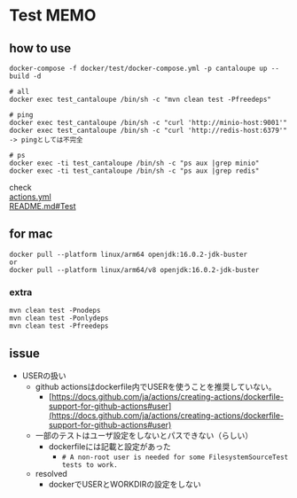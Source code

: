 # Test MEMO

## how to use
```text
docker-compose -f docker/test/docker-compose.yml -p cantaloupe up --build -d

# all
docker exec test_cantaloupe /bin/sh -c "mvn clean test -Pfreedeps"

# ping
docker exec test_cantaloupe /bin/sh -c "curl 'http://minio-host:9001'"
docker exec test_cantaloupe /bin/sh -c "curl 'http://redis-host:6379'" -> pingとしては不完全

# ps
docker exec -ti test_cantaloupe /bin/sh -c "ps aux |grep minio"
docker exec -ti test_cantaloupe /bin/sh -c "ps aux |grep redis"
```
check  
[actions.yml](..%2F..%2F.github%2Fworkflows%2Factions.yml)  
[README.md#Test](../../README.md)

## for mac
```text
docker pull --platform linux/arm64 openjdk:16.0.2-jdk-buster
or
docker pull --platform linux/arm64/v8 openjdk:16.0.2-jdk-buster
```

### extra
```text
mvn clean test -Pnodeps
mvn clean test -Ponlydeps
mvn clean test -Pfreedeps
```

## issue
- USERの扱い
  - github actionsはdockerfile内でUSERを使うことを推奨していない。
    - [https://docs.github.com/ja/actions/creating-actions/dockerfile-support-for-github-actions#user](https://docs.github.com/ja/actions/creating-actions/dockerfile-support-for-github-actions#user)
  - 一部のテストはユーザ設定をしないとパスできない（らしい）
    - dockerfileには記載と設定があった
      - `# A non-root user is needed for some FilesystemSourceTest tests to work.`
  - resolved
    - dockerでUSERとWORKDIRの設定をしない


